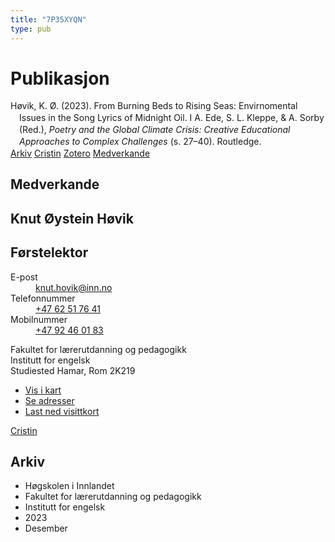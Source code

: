 ```yaml
---
title: "7P35XYQN"
type: pub
---
```

<h1>Publikasjon</h1>
<article id="csl-bib-container-7P35XYQN" class="csl-bib-container">
  <div class="csl-bib-body" style="line-height: 1.35; padding-left: 1em; text-indent:-1em;">
  <div class="csl-entry">H&#xF8;vik, K. &#xD8;. (2023). From Burning Beds to Rising Seas: Envirnomental Issues in the Song Lyrics of Midnight Oil. I A. Ede, S. L. Kleppe, &amp; A. Sorby (Red.), <i>Poetry and the Global Climate Crisis: Creative Educational Approaches to Complex Challenges</i> (s. 27&#x2013;40). Routledge.</div>
</div>
  <div class="csl-bib-buttons">
    <a href="#taxonomy-article-7P35XYQN" class="csl-bib-button">Arkiv</a>
    <a href="https://app.cristin.no/results/show.jsf?id=2214718" alt="Cristin URL" class="csl-bib-button">Cristin</a>
    <a href="http://zotero.org/groups/5402882/items/7P35XYQN" alt="Zotero URL" class="csl-bib-button">Zotero</a>
    <a href="#contributors-article-7P35XYQN" class="csl-bib-button">Medverkande</a>
  </div>
  <div id="csl-bib-meta-container-7P35XYQN"></div>
</article>
<div id="csl-bib-meta-7P35XYQN" class="csl-bib-meta">
  <article id="contributors-article-7P35XYQN" class="contributors-article">
    <h1>Medverkande</h1>
    <div class="personas"> <div class="vrtx-hinn-person-card"> <div class="photo"> <i class="lar la-user-circle missing-person"></i> </div> <div class="info"> <hgroup><h1>Knut Øystein Høvik</h1> <h2>Førstelektor</h2> </hgroup><dl> <dt>E-post</dt> <dd> <a href="mailto:knut.hovik@inn.no">knut.hovik@inn.no</a> </dd> <dt>Telefonnummer</dt> <dd><a href="tel:+4762517641"> +47 62 51 76 41 </a></dd> <dt>Mobilnummer</dt> <dd><a href="tel:+4792460183"> +47 92 46 01 83 </a></dd> </dl> <p> Fakultet for lærerutdanning og pedagogikk<br> Institutt for engelsk<br> Studiested Hamar, Rom 2K219 </p> <ul class="vrtx-hinn-links"> <li><a href="https://www.google.com/maps?q=60.79677,11.07479">Vis i kart</a></li> <li><a href="https://www.inn.no/finn-en-ansatt/knut-hovik.html#vrtx-hinn-addresses">Se adresser</a></li> <li><a href="https://www.inn.no/finn-en-ansatt/knut-hovik.html?vrtx=vcf">Last ned visittkort</a></li> </ul> </div> </div> <a href="https://app.cristin.no/persons/show.jsf?id=546589" alt="Cristin URL" class="personas-cristin">Cristin</a> </div>
  </article>
  <article id="taxonomy-article-7P35XYQN" class="taxonomy-article">
    <h1>Arkiv</h1>
    <ul>
      <li>Høgskolen i Innlandet</li>
      <li>Fakultet for lærerutdanning og pedagogikk</li>
      <li>Institutt for engelsk</li>
      <li>2023</li>
      <li>Desember</li>
    </ul>
  </article>
</div>
